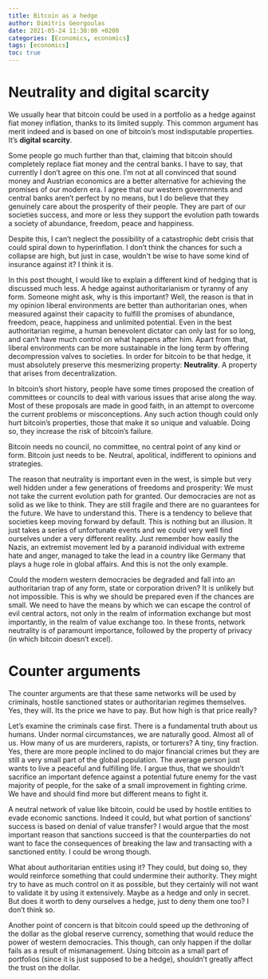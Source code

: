 ```yaml
---
title: Bitcoin as a hedge
author: Dimitris Georgoulas
date: 2021-05-24 11:30:00 +0200
categories: [Economics, economics]
tags: [economics]
toc: true 
---
```


# Neutrality and digital scarcity
We usually hear that bitcoin could be used in a portfolio as a hedge against fiat money inflation, thanks to its limited supply. 
This common argument has merit indeed and is based on one of bitcoin’s most indisputable properties. It’s **digital scarcity**.  

Some people go much further than that, claiming that bitcoin should completely replace fiat money and the central banks. 
I have to say, that currently I don’t agree on this one. I’m not at all convinced that sound money and Austrian economics 
are a better alternative for achieving the promises of our modern era. I agree that our western governments and central 
banks aren’t perfect by no means, but I do believe that they genuinely care about the prosperity of their people. 
They are part of our societies success, and more or less they support the evolution path towards a society 
of abundance, freedom, peace and happiness. 

Despite this, I can’t neglect the possibility of a catastrophic debt crisis that could spiral down to hyperinflation. 
I don’t think the chances for such a collapse are high, but just in case, wouldn't be wise to have some kind of 
insurance against it? I think it is. 

In this post thought, I would like to explain a different kind of hedging that is discussed much less. A hedge against 
authoritarianism or tyranny of any form. Someone might ask, why is this important? 
Well, the reason is that in my opinion liberal environments are better than authoritarian ones, when measured against 
their capacity to fulfill the promises of abundance, freedom, peace, happiness and unlimited potential. Even in the best 
authoritarian regime, a human benevolent dictator can only last for so long, and can’t have much control on what happens 
after him. Apart from that, liberal environments can be more sustainable in the long term by offering decompression 
valves to societies. In order for bitcoin to be that hedge, it must absolutely preserve this mesmerizing property: **Neutrality**.
A property that arises from decentralization. 

In bitcoin’s short history, people have some times proposed the creation of committees or councils to deal with various 
issues that arise along the way. Most of these proposals are made in good faith, in an attempt to overcome the current 
problems or misconceptions. Any such action though could only hurt bitcoin’s properties, those that make it so unique 
and valuable. Doing so, they increase the risk of bitcoin’s failure.

Bitcoin needs no council, no committee, no central point of any kind or form. Bitcoin just needs to be. Neutral, apolitical, 
indifferent to opinions and strategies. 

The reason that neutrality is important even in the west, is simple but very well hidden under a few generations of 
freedoms and prosperity: We must not take the current evolution path for granted. Our democracies are not as solid 
as we like to think. They are still fragile and there are no guarantees for the future. We have to understand this. 
There is a tendency to believe that societies keep moving forward by default. This is nothing but an illusion. 
It just takes a series of unfortunate events and we could very well find ourselves under a very different reality. 
Just remember how easily the Nazis, an extremist movement led by a paranoid individual with extreme hate and anger, 
managed to take the lead in a country like Germany that plays a huge role in global affairs. And this is not the only example. 

Could the modern western democracies be degraded and fall into an authoritarian trap of any form, state or corporation 
driven? It is unlikely but not impossible. This is why we should be prepared even if the chances are small. We need to 
have the means by which we can escape the control of evil central actors, not only in the realm of information exchange 
but most importantly, in the realm of value exchange too. In these fronts, network neutrality is of paramount importance, 
followed by the property of privacy (in which bitcoin doesn’t excel). 

# Counter arguments
The counter arguments are that these same networks will be used by criminals, hostile sanctioned states or 
authoritarian regimes themselves. Yes, they will. Its the price we have to pay. But how high is that price really?  

Let’s examine the criminals case first. There is a fundamental truth about us humans. Under normal circumstances, 
we are naturally good. Almost all of us. How many of us are murderers, rapists, or torturers? A tiny, tiny fraction. 
Yes, there are more people inclined to do major financial crimes but they are still a very small part of the global population. 
The average person just wants to live a peaceful and fulfilling life. I argue thus, that we shouldn’t sacrifice an 
important defence against a potential future enemy for the vast majority of people, for the sake of a small improvement 
in fighting crime. We have and should find more but different means to fight it. 

A neutral network of value like bitcoin, could be used by hostile entities to evade economic sanctions. Indeed it could,
but what portion of sanctions’ success is based on denial of value transfer? I would argue that the most important reason 
that sanctions succeed is that the counterparties do not want to face the consequences of breaking the law and transacting 
with a sanctioned entity. I could be wrong though.

What about authoritarian entities using it? They could, but doing so, they would reinforce something that could undermine their 
authority. They might try to have as much control on it as possible, but they certainly will not want to validate it by 
using it extensively. Maybe as a hedge and only in secret. But does it worth to deny ourselves a hedge, just to deny 
them one too? I don’t think so.

Another point of concern is that bitcoin could speed up the dethroning of the dollar as the global reserve currency, 
something that would reduce the power of western democracies. This though, can only happen if the dollar fails as a 
result of mismanagement. Using bitcoin as a small part of portfolios (since it is just supposed to be a hedge), 
shouldn’t greatly affect the trust on the dollar. 